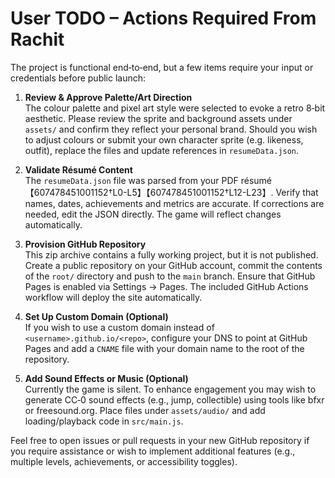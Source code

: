 # User TODO – Actions Required From Rachit

The project is functional end‑to‑end, but a few items require your input or credentials before public launch:

1. **Review & Approve Palette/Art Direction**  
   The colour palette and pixel art style were selected to evoke a retro 8‑bit aesthetic.  Please review the sprite and background assets under `assets/` and confirm they reflect your personal brand.  Should you wish to adjust colours or submit your own character sprite (e.g. likeness, outfit), replace the files and update references in `resumeData.json`.

2. **Validate Résumé Content**  
   The `resumeData.json` file was parsed from your PDF résumé【607478451001152†L0-L5】【607478451001152†L12-L23】.  Verify that names, dates, achievements and metrics are accurate.  If corrections are needed, edit the JSON directly.  The game will reflect changes automatically.

3. **Provision GitHub Repository**  
   This zip archive contains a fully working project, but it is not published.  Create a public repository on your GitHub account, commit the contents of the `root/` directory and push to the `main` branch.  Ensure that GitHub Pages is enabled via Settings → Pages.  The included GitHub Actions workflow will deploy the site automatically.

4. **Set Up Custom Domain (Optional)**  
   If you wish to use a custom domain instead of `<username>.github.io/<repo>`, configure your DNS to point at GitHub Pages and add a `CNAME` file with your domain name to the root of the repository.

5. **Add Sound Effects or Music (Optional)**  
   Currently the game is silent.  To enhance engagement you may wish to generate CC‑0 sound effects (e.g., jump, collectible) using tools like bfxr or freesound.org.  Place files under `assets/audio/` and add loading/playback code in `src/main.js`.

Feel free to open issues or pull requests in your new GitHub repository if you require assistance or wish to implement additional features (e.g., multiple levels, achievements, or accessibility toggles).

